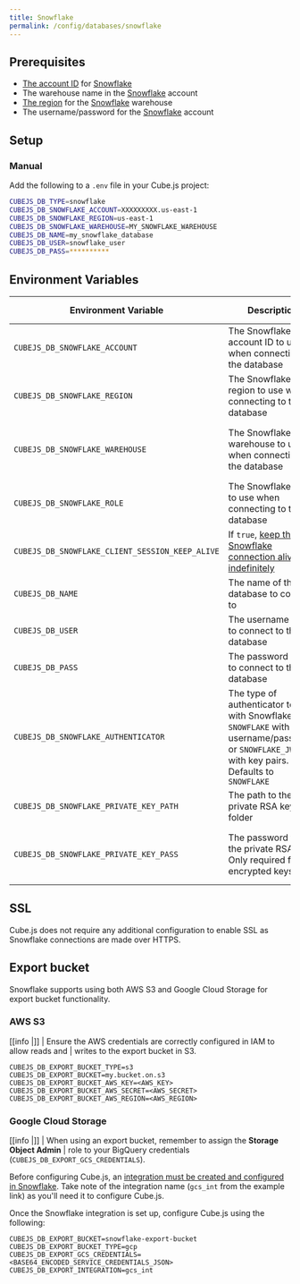 ```yaml
---
title: Snowflake
permalink: /config/databases/snowflake
---
```


## Prerequisites

- [The account ID][dbt-docs-snowflake-account] for [Snowflake][snowflake]
- The warehouse name in the [Snowflake][snowflake] account
- [The region][snowflake-docs-regions] for the [Snowflake][snowflake] warehouse
- The username/password for the [Snowflake][snowflake] account

## Setup

### Manual

Add the following to a `.env` file in your Cube.js project:

```bash
CUBEJS_DB_TYPE=snowflake
CUBEJS_DB_SNOWFLAKE_ACCOUNT=XXXXXXXXX.us-east-1
CUBEJS_DB_SNOWFLAKE_REGION=us-east-1
CUBEJS_DB_SNOWFLAKE_WAREHOUSE=MY_SNOWFLAKE_WAREHOUSE
CUBEJS_DB_NAME=my_snowflake_database
CUBEJS_DB_USER=snowflake_user
CUBEJS_DB_PASS=**********
```

## Environment Variables

| Environment Variable                            | Description                                                                                                                                         | Possible Values                                            | Required |
| ----------------------------------------------- | --------------------------------------------------------------------------------------------------------------------------------------------------- | ---------------------------------------------------------- | :------: |
| `CUBEJS_DB_SNOWFLAKE_ACCOUNT`                   | The Snowflake account ID to use when connecting to the database                                                                                     | [A valid Snowflake account ID][dbt-docs-snowflake-account] |    ✅    |
| `CUBEJS_DB_SNOWFLAKE_REGION`                    | The Snowflake region to use when connecting to the database                                                                                         | [A valid Snowflake region][snowflake-docs-regions]         |    ✅    |
| `CUBEJS_DB_SNOWFLAKE_WAREHOUSE`                 | The Snowflake warehouse to use when connecting to the database                                                                                      | A valid Snowflake warehouse for the account                |    ✅    |
| `CUBEJS_DB_SNOWFLAKE_ROLE`                      | The Snowflake role to use when connecting to the database                                                                                           | A valid Snowflake role for the account                     |    ❌    |
| `CUBEJS_DB_SNOWFLAKE_CLIENT_SESSION_KEEP_ALIVE` | If `true`, [keep the Snowflake connection alive indefinitely][snowflake-docs-connection-options]                                                    | `true`, `false`                                            |    ❌    |
| `CUBEJS_DB_NAME`                                | The name of the database to connect to                                                                                                              | A valid database name                                      |    ✅    |
| `CUBEJS_DB_USER`                                | The username used to connect to the database                                                                                                        | A valid database username                                  |    ✅    |
| `CUBEJS_DB_PASS`                                | The password used to connect to the database                                                                                                        | A valid database password                                  |    ✅    |
| `CUBEJS_DB_SNOWFLAKE_AUTHENTICATOR`             | The type of authenticator to use with Snowflake. Use `SNOWFLAKE` with username/password, or `SNOWFLAKE_JWT` with key pairs. Defaults to `SNOWFLAKE` | `SNOWFLAKE`, `SNOWFLAKE_JWT`                               |    ❌    |
| `CUBEJS_DB_SNOWFLAKE_PRIVATE_KEY_PATH`          | The path to the private RSA key folder                                                                                                              | A valid path to the private RSA key                        |    ❌    |
| `CUBEJS_DB_SNOWFLAKE_PRIVATE_KEY_PASS`          | The password for the private RSA key. Only required for encrypted keys                                                                              | A valid password for the encrypted private RSA key         |    ❌    |

## SSL

Cube.js does not require any additional configuration to enable SSL as Snowflake
connections are made over HTTPS.

## Export bucket

Snowflake supports using both AWS S3 and Google Cloud Storage for export bucket
functionality.

### AWS S3

<!-- prettier-ignore-start -->
[[info |]]
| Ensure the AWS credentials are correctly configured in IAM to allow reads and
| writes to the export bucket in S3.
<!-- prettier-ignore-end -->

```dotenv
CUBEJS_DB_EXPORT_BUCKET_TYPE=s3
CUBEJS_DB_EXPORT_BUCKET=my.bucket.on.s3
CUBEJS_DB_EXPORT_BUCKET_AWS_KEY=<AWS_KEY>
CUBEJS_DB_EXPORT_BUCKET_AWS_SECRET=<AWS_SECRET>
CUBEJS_DB_EXPORT_BUCKET_AWS_REGION=<AWS_REGION>
```

### Google Cloud Storage

<!-- prettier-ignore-start -->
[[info |]]
| When using an export bucket, remember to assign the **Storage Object Admin**
| role to your BigQuery credentials (`CUBEJS_DB_EXPORT_GCS_CREDENTIALS`).
<!-- prettier-ignore-end -->

Before configuring Cube.js, an [integration must be created and configured in
Snowflake][snowflake-docs-gcs-integration]. Take note of the integration name
(`gcs_int` from the example link) as you'll need it to configure Cube.js.

Once the Snowflake integration is set up, configure Cube.js using the following:

```dotenv
CUBEJS_DB_EXPORT_BUCKET=snowflake-export-bucket
CUBEJS_DB_EXPORT_BUCKET_TYPE=gcp
CUBEJS_DB_EXPORT_GCS_CREDENTIALS=<BASE64_ENCODED_SERVICE_CREDENTIALS_JSON>
CUBEJS_DB_EXPORT_INTEGRATION=gcs_int
```

[dbt-docs-snowflake-account]:
  https://docs.getdbt.com/reference/warehouse-profiles/snowflake-profile#account
[ref-caching-large-preaggs]: /using-pre-aggregations#large-pre-aggregations
[ref-env-var]: /reference/environment-variables#database-connection
[snowflake]: https://www.snowflake.com/
[snowflake-docs-connection-options]:
  https://docs.snowflake.com/en/user-guide/nodejs-driver-use.html#additional-connection-options
[snowflake-docs-gcs-integration]:
  https://docs.snowflake.com/en/user-guide/data-load-gcs-config.html
[snowflake-docs-regions]:
  https://docs.snowflake.com/en/user-guide/intro-regions.html
